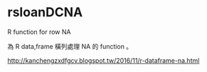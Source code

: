 # rsloanDCNA
 R function for row NA

為 R  data,frame 橫列處理 NA 的 function 。

http://kanchengzxdfgcv.blogspot.tw/2016/11/r-dataframe-na.html

